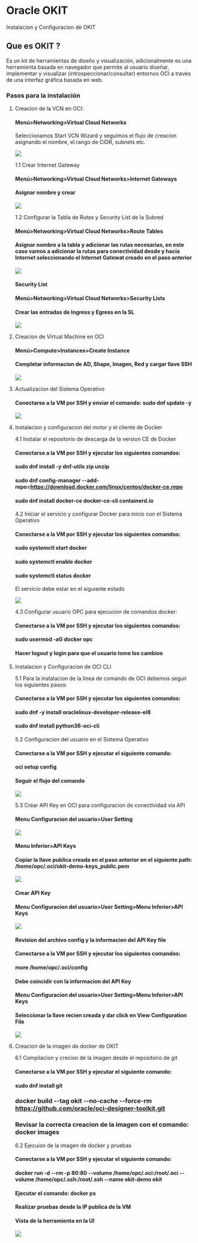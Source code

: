 # Oracle OKIT
Instalacion y Configuracion de OKIT

## Que es OKIT ?

Es un kit de herramientas de diseño y visualización, adicionalmente es una herramienta basada en navegador que permite al usuario diseñar, implementar y visualizar (introspeccionar/consultar) entornos OCI a través de una interfaz gráfica basada en web.

### Pasos para la instalación

1. Creacion de la VCN en OCI:
   #### Menú>Networking>Virtual Cloud Networks
   Seleccionamos Start VCN Wizard y seguimos el flujo de creacion asignando el nombre, el rango de CIDR, subnets etc.
     
   ![](https://github.com/johncdoracle/OKIT/blob/main/Images/Start-Wizard.jpg)


   1.1 Crear Internet Gateway
   #### Menú>Networking>Virtual Cloud Networks>Internet Gateways

   #### Asignar nombre y crear

   ![](https://github.com/johncdoracle/OKIT/blob/main/Images/IGW-create.jpg)
   
   1.2 Configurar la Tabla de Rutas y Security List de la Subred
   #### Menú>Networking>Virtual Cloud Networks>Route Tables

   #### Asignar nombre a la tabla y adicionar las rutas necesarias, en este caso vamos a adicionar la rutas para conectividad desde y hacia Internet seleccionando el Internet Gatewat creado en el paso anterior

   ![](https://github.com/johncdoracle/OKIT/blob/main/Images/RT-create.jpg)

   #### Security List
   #### Menú>Networking>Virtual Cloud Networks>Security Lists
   #### Crear las entradas de Ingress y Egress en la SL

   ![](https://github.com/johncdoracle/OKIT/blob/main/Images/SL-create.jpg)

2. Creacion de Virtual Machine en OCI
   #### Menú>Compute>Instances>Create Instance

   #### Completar informacion de AD, Shape, Imagen, Red y cargar llave SSH

   ![](https://github.com/johncdoracle/OKIT/blob/main/Images/VM-create.jpg)


3. Actualizacion del Sistema Operativo
   #### Conectarse a la VM por SSH y enviar el comando: sudo dnf update -y

   ![](https://github.com/johncdoracle/OKIT/blob/main/Images/DNF-update.jpg)

4. Instalacion y configuracion del motor y el cliente de Docker

   4.1 Instalar el repositorio de descarga de la version CE de Docker
   
   #### Conectarse a la VM por SSH y ejecutar los siguientes comandos:

   #### sudo dnf install -y dnf-utils zip unzip
   #### sudo dnf config-manager --add-repo=https://download.docker.com/linux/centos/docker-ce.repo
   #### sudo dnf install docker-ce docker-ce-cli containerd.io

   4.2 Iniciar el servicio y configurar Docker para inicio con el Sistema Operativo

   #### Conectarse a la VM por SSH y ejecutar los siguientes comandos:

   #### sudo systemctl start docker
   #### sudo systemctl enable docker
   #### sudo systemctl status docker

   El servicio debe estar en el siguiente estado

   ![](https://github.com/johncdoracle/OKIT/blob/main/Images/Docker-status.jpg)

   4.3 Configurar usuario OPC para ejecucion de comandos docker:

   #### Conectarse a la VM por SSH y ejecutar los siguientes comandos:
   #### sudo usermod -aG docker opc
   #### Hacer logout y login para que el usuario tome los cambios

6. Instalacion y Configuracion de OCI CLI

   5.1 Para la instalacion de la linea de comando de OCI debemos seguir los siguientes pasos:

   #### Conectarse a la VM por SSH y ejecutar los siguientes comandos:
   #### sudo dnf -y install oraclelinux-developer-release-el8
   #### sudo dnf install python36-oci-cli

   5.2 Configuracion del usuario en el Sistema Operativo

   #### Conectarse a la VM por SSH y ejecutar el siguiente comando:

   #### oci setup config

   #### Seguir el flujo del comando

   ![](https://github.com/johncdoracle/OKIT/blob/main/Images/API-Key-create-2.jpg)

   5.3 Crear API Key en OCI para configuracion de conectividad via API

   #### Menu Configuracion del usuario>User Setting

   ![](https://github.com/johncdoracle/OKIT/blob/main/Images/API-Key-create-1.jpg)

   #### Menu Inferior>API Keys

   #### Copiar la llave publica creada en el paso anterior en el siguiente path: /home/opc/.oci/okit-demo-keys_public.pem

   ![](https://github.com/johncdoracle/OKIT/blob/main/Images/API-Key-create-3.jpg)

   #### Crear API Key
   #### Menu Configuracion del usuario>User Setting>Menu Inferior>API Keys

    ![](https://github.com/johncdoracle/OKIT/blob/main/Images/API-Key-create-4.jpg)
    
   #### Revision del archivo config y la informacion del API Key file
   #### Conectarse a la VM por SSH y ejecutar los siguientes comandos:
   #### more /home/opc/.oci/config

   #### Debe coincidir con la informacion del API Key
   #### Menu Configuracion del usuario>User Setting>Menu Inferior>API Keys
   #### Seleccionar la llave recien creada y dar click en View Configuration File

   ![](https://github.com/johncdoracle/OKIT/blob/main/Images/API-Key-create-5.jpg)


7. Creacion de la imagen de docker de OKIT

   6.1 Compilacion y crecion de la imagen desde el repositorio de git
   
    #### Conectarse a la VM por SSH y ejecutar el siguiente comando:
    #### sudo dnf install git
    ### docker build --tag okit --no-cache --force-rm https://github.com/oracle/oci-designer-toolkit.git
    ### Revisar la correcta creacion de la imagen con el comando: docker images

   6.2 Ejecuion de la imagen de docker y pruebas

   #### Conectarse a la VM por SSH y ejecutar el siguiente comando:
   #### docker run -d --rm -p 80:80 --volume /home/opc/.oci:/root/.oci --volume /home/opc/.ssh:/root/.ssh --name okit-demo okit
   #### Ejecutar el comando: docker ps
   #### Realizar pruebas desde la IP publica de la VM
  
   #### Vista de la herramienta en la UI

   ![](https://github.com/johncdoracle/OKIT/blob/main/Images/Okit-demo-run.jpg)

   

   
   
   
   

   

   
   

   

   
   

    

   

   
   

